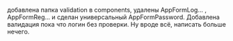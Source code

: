 добавлена папка validation в components, удалены AppFormLog... , AppFormReg... и сделан универсальный AppFormPassword. Добавлена валидация пока что логин без проверки. Ну вроде всё, написать больше нечего.